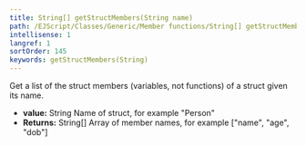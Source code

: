 ```yaml
---
title: String[] getStructMembers(String name)
path: /EJScript/Classes/Generic/Member functions/String[] getStructMembers(String name)
intellisense: 1
langref: 1
sortOrder: 145
keywords: getStructMembers(String)
---
```



Get a list of the struct members (variables, not functions) of a struct given its name.



* **value:** String Name of struct, for example "Person"
* **Returns:** String[] Array of member names, for example ["name", "age", "dob"]
